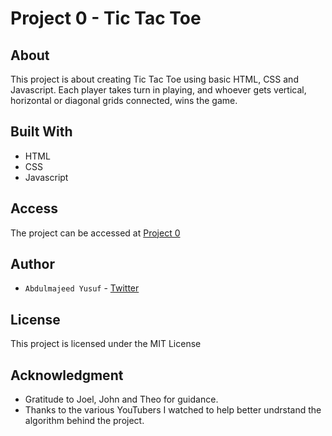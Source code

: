 # Project 0 - Tic Tac Toe

## About

This project is about creating Tic Tac Toe using basic HTML, CSS and Javascript. Each player takes turn in playing, and whoever gets vertical, horizontal or diagonal grids connected, wins the game.

## Built With
* HTML
* CSS
* Javascript

## Access
The project can be accessed at [Project 0](https://oolakunle.github.io/Project0-Tic-Tac-Toe/)


## Author

* `Abdulmajeed Yusuf` - [Twitter](http:twitter.com/oolakunle)

## License

This project is licensed under the MIT License

## Acknowledgment
* Gratitude to Joel, John and Theo for guidance.
* Thanks to the various YouTubers I watched to help better undrstand the algorithm behind the project.
